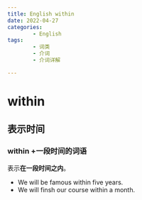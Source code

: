 ```yaml
---
title: English within
date: 2022-04-27
categories:
        - English
tags:
        - 词类
        - 介词
        - 介词详解

---
```


# within

## 表示时间

### within +一段时间的词语

表示**在一段时间之内**。

- We will be famous within five years.
- We will finsh our course within a month.
